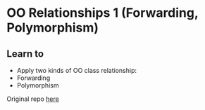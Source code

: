 # OO Relationships 1 (Forwarding, Polymorphism)

## Learn to

* Apply two kinds of OO class relationship:
* Forwarding
* Polymorphism

Original repo [here](https://github.com/makersacademy/skills-workshops/blob/master/practicals/object_oriented_design/oo_relationships.md)
